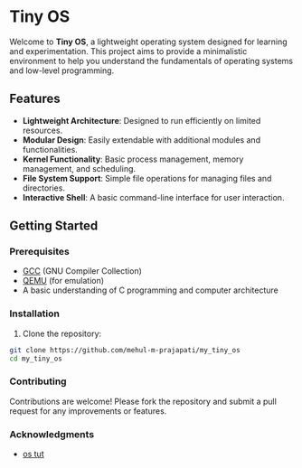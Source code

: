 # Tiny OS

Welcome to **Tiny OS**, a lightweight operating system designed for learning and experimentation. This project aims to provide a minimalistic environment to help you understand the fundamentals of operating systems and low-level programming.

## Features

- **Lightweight Architecture**: Designed to run efficiently on limited resources.
- **Modular Design**: Easily extendable with additional modules and functionalities.
- **Kernel Functionality**: Basic process management, memory management, and scheduling.
- **File System Support**: Simple file operations for managing files and directories.
- **Interactive Shell**: A basic command-line interface for user interaction.

## Getting Started

### Prerequisites

- [GCC](https://gcc.gnu.org/) (GNU Compiler Collection)
- [QEMU](https://www.qemu.org/) (for emulation)
- A basic understanding of C programming and computer architecture

### Installation

1. Clone the repository:
```bash
git clone https://github.com/mehul-m-prajapati/my_tiny_os
cd my_tiny_os
```

### Contributing
Contributions are welcome! Please fork the repository and submit a pull request for any improvements or features.

### Acknowledgments
- [os tut](https://github.com/cfenollosa/os-tutorial/)
